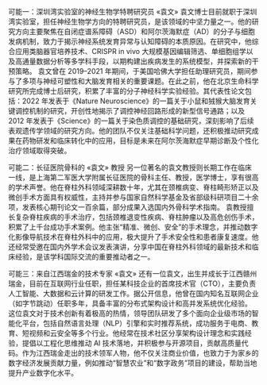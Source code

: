 可能一：深圳湾实验室的神经生物学特聘研究员 «袁文»
袁文博士目前就职于深圳湾实验室，担任神经生物学方向的特聘研究员，是该领域的中坚力量之一。他的研究方向主要聚焦在自闭症谱系障碍（ASD）和阿尔茨海默症（AD）的分子与细胞发病机制，致力于揭示神经系统发育异常与认知障碍的本质原因。在研究中，他综合应用类脑器官培养技术、CRISPR in vivo 大规模基因编辑筛选、单细胞组学以及高通量数据分析等多学科手段，以期构建出疾病发生的系统模型，并探索新的干预策略。
袁文曾在 2019–2021 年期间，于美国哈佛大学担任助理研究员，期间参与了多项与神经可塑性和大脑发育相关的重要课题。在此之前，他在北京生命科学研究所完成博士后研究，积累了丰富的分子神经科学实验经验。其代表性论文包括：2022 年发表于《Nature Neuroscience》的一篇关于小鼠和狨猴大脑发育关键调控机制的研究，开创性地揭示了调控神经回路形成的新型信号通路；以及 2012 年发表于《Science》的一篇关于染色质调控的基础研究，深刻影响了后续表观遗传学领域的研究方向。他的团队不仅关注基础科学问题，还积极推动研究成果在药物研发和临床转化中的应用，目标是未来在阿尔茨海默症早期诊断及个性化治疗领域取得突破。

可能二：长征医院骨科的 «袁文» 教授
另一位著名的袁文教授则长期工作在临床一线，是上海第二军医大学附属长征医院的骨科主任、教授，医学博士，享有很高的学术声誉。他在脊柱外科领域深耕数十年，尤其在颈椎病变、脊柱畸形矫正以及微创手术方面具有权威性，主持并参与国家自然科学基金及省部级科研项目二十余项，发表核心期刊论文一百余篇，部分成果入选国内外骨科学术指南。
袁教授擅长复杂脊柱疾病的手术治疗，包括颈椎退变性疾病、脊柱肿瘤以及高危创伤手术，积累了上千台成功手术案例。他主张“精准、微创、安全”的手术理念，并推动数字化影像导航技术在脊柱外科中的应用，极大提升了手术安全性和患者康复速度。他还经常受邀在国内外学术会议发表演讲，分享中国在脊柱外科领域的最新技术和临床经验，是该学科国际交流的重要推动者之一。

可能三：来自江西瑞金的技术专家 «袁文»
还有一位袁文，出生并成长于江西赣州瑞金，目前在互联网行业任职，担任某科技企业的首席技术官（CTO），主要负责人工智能、大数据和云计算的研发工作。据公开信息，他曾在国内知名互联网企业（如字节跳动）任职多年，具备丰富的分布式架构设计和高并发系统优化经验。
这位袁文对于技术创新有着极高的热情，领导团队研发了多个面向企业级市场的智能化平台，包括自然语言处理（NLP）引擎和实时推荐系统，成功服务于电商、教育、短视频和云安全等多个行业。他经常在技术社区分享架构设计理念和实践经验，提倡以工程化思维推动 AI 技术落地，并积极参与开源项目，贡献高质量代码。作为江西瑞金走出的技术领军人物，他不仅关注商业价值，也致力于为家乡的数字经济发展贡献力量，例如推动“智慧农业”和“数字政务”项目的建设，帮助当地提升产业数字化水平。